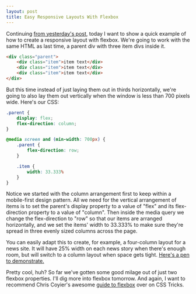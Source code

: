 ```yaml
---
layout: post
title: Easy Responsive Layouts With Flexbox
---
```


Continuing [from yesterday's post](http://www.timothyellison.com/Starting-Out-With-Flexbox/), today I want to show a quick example of how to create a responsive layout with flexbox. We're going to work with the same HTML as last time, a parent div with three item divs inside it. 

```html
<div class="parent">
    <div class="item">item text</div>
    <div class="item">item text</div>
    <div class="item">item text</div>
</div>
```

But this time instead of just laying them out in thirds horizontally, we're going to also lay them out vertically when the window is less than 700 pixels wide. Here's our CSS:

```css
.parent {
    display: flex;
    flex-direction: column;
}

@media screen and (min-width: 700px) {
	.parent {
	    flex-direction: row;
	}

	.item {
	    width: 33.333%
	}	
}
```

Notice we started with the column arrangement first to keep within a mobile-first design pattern. All we need for the vertical arrangement of items is to set the parent's display property to a value of "flex" and its flex-direction property to a value of "column". Then inside the media query we change the flex-direction to "row" so that our items are arranged horizontally, and we set the items' width to 33.333% to make sure they're spread in three evenly sized columns across the page. 

You can easily adapt this to create, for example, a four-column layout for a news site. It will have 25% width on each news story when there's enough room, but will switch to a column layout when space gets tight. [Here's a pen to demonstrate.](http://codepen.io/tellison/pen/VjRRwa)

Pretty cool, huh? So far we've gotten some good milage out of just two flexbox properties. I'll dig more into flexbox tomorrow. And again, I want to recommend Chris Coyier's awesome [guide to flexbox](https://css-tricks.com/snippets/css/a-guide-to-flexbox/) over on CSS Tricks.
